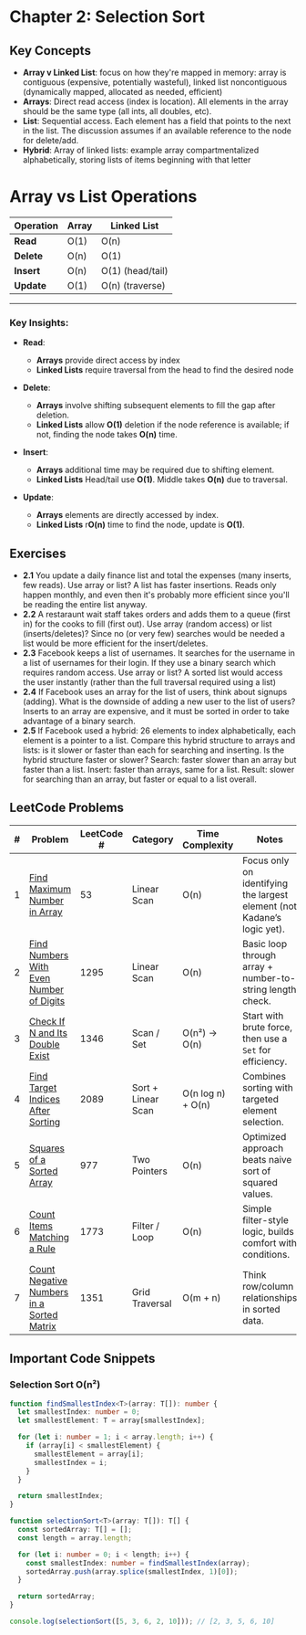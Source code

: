 # Chapter 2: Selection Sort

## Key Concepts
- **Array v Linked List**: focus on how they're mapped in memory: array is contiguous (expensive, potentially wasteful), linked list noncontiguous (dynamically mapped, allocated as needed, efficient)
- **Arrays**: Direct read access (index is location). All elements in the array should be the same type (all ints, all doubles, etc).
- **List**: Sequential access. Each element has a field that points to the next in the list. The discussion assumes if an available reference to the node for delete/add.
- **Hybrid**: Array of linked lists: example array compartmentalized alphabetically, storing lists of items beginning with that letter

# Array vs List Operations

| Operation   | Array                | Linked List          |
|-------------|----------------------|----------------------|
| **Read**    | O(1)                 | O(n)                 |
| **Delete**  | O(n)                 | O(1)                 |
| **Insert**  | O(n)                 | O(1) (head/tail)     |
| **Update**  | O(1)                 | O(n) (traverse)      |

---

### Key Insights:

- **Read**:
   - **Arrays** provide direct access by index
   - **Linked Lists** require traversal from the head to find the desired node

- **Delete**:
   - **Arrays** involve shifting subsequent elements to fill the gap after deletion.
   - **Linked Lists** allow **O(1)** deletion if the node reference is available; if not, finding the node takes **O(n)** time.

- **Insert**:
   - **Arrays** additional time may be required due to shifting element.
   - **Linked Lists** Head/tail use **O(1)**. Middle takes **O(n)** due to traversal.

- **Update**:
   - **Arrays** elements are directly accessed by index.
   - **Linked Lists** r**O(n)** time to find the node, update is **O(1)**.

## Exercises
- **2.1** You update a daily finance list and total the expenses (many inserts, few reads). Use array or list? A list has faster insertions. Reads only happen monthly, and even then it's probably more efficient since you'll be reading the entire list anyway.
- **2.2** A restaraunt wait staff takes orders and adds them to a queue (first in) for the cooks to fill (first out). Use array (random access) or list (inserts/deletes)? Since no (or very few) searches would be needed a list would be more efficient for the insert/deletes.
- **2.3** Facebook keeps a list of usernames. It searches for the username in a list of usernames for their login. If they use a binary search which requires random access. Use array or list? A sorted list would access the user instantly (rather than the full traversal required using a list)
- **2.4** If Facebook uses an array for the list of users, think about signups (adding). What is the downside of adding a new user to the list of users? Inserts to an array are expensive, and it must be sorted in order to take advantage of a binary search.
- **2.5** If Facebook used a hybrid: 26 elements to index alphabetically, each element is a pointer to a list. Compare this hybrid structure to arrays and lists: is it slower or faster than each for searching and inserting. Is the hybrid structure faster or slower? Search: faster slower than an array but faster than a list. Insert: faster than arrays, same for a list. Result: slower for searching than an array, but faster or equal to a list overall.

## LeetCode Problems

| # | Problem | LeetCode # | Category | Time Complexity | Notes |
|----|---------|------------|----------|------------------|-------|
| 1 | [Find Maximum Number in Array](https://leetcode.com/problems/maximum-subarray/) | 53 | Linear Scan | O(n) | Focus only on identifying the largest element (not Kadane’s logic yet). |
| 2 | [Find Numbers With Even Number of Digits](https://leetcode.com/problems/find-numbers-with-even-number-of-digits/) | 1295 | Linear Scan | O(n) | Basic loop through array + number-to-string length check. |
| 3 | [Check If N and Its Double Exist](https://leetcode.com/problems/check-if-n-and-its-double-exist/) | 1346 | Scan / Set | O(n²) → O(n) | Start with brute force, then use a `Set` for efficiency. |
| 4 | [Find Target Indices After Sorting](https://leetcode.com/problems/find-target-indices-after-sorting-array/) | 2089 | Sort + Linear Scan | O(n log n) + O(n) | Combines sorting with targeted element selection. |
| 5 | [Squares of a Sorted Array](https://leetcode.com/problems/squares-of-a-sorted-array/) | 977 | Two Pointers | O(n) | Optimized approach beats naive sort of squared values. |
| 6 | [Count Items Matching a Rule](https://leetcode.com/problems/count-items-matching-a-rule/) | 1773 | Filter / Loop | O(n) | Simple filter-style logic, builds comfort with conditions. |
| 7 | [Count Negative Numbers in a Sorted Matrix](https://leetcode.com/problems/count-negative-numbers-in-a-sorted-matrix/) | 1351 | Grid Traversal | O(m + n) | Think row/column relationships in sorted data. |

## Important Code Snippets
### Selection Sort O(n²)
```typescript
function findSmallestIndex<T>(array: T[]): number {
  let smallestIndex: number = 0;
  let smallestElement: T = array[smallestIndex];

  for (let i: number = 1; i < array.length; i++) {
    if (array[i] < smallestElement) {
      smallestElement = array[i];
      smallestIndex = i;
    }
  }

  return smallestIndex;
}

function selectionSort<T>(array: T[]): T[] {
  const sortedArray: T[] = [];
  const length = array.length;

  for (let i: number = 0; i < length; i++) {
    const smallestIndex: number = findSmallestIndex(array);
    sortedArray.push(array.splice(smallestIndex, 1)[0]);
  }

  return sortedArray;
}

console.log(selectionSort([5, 3, 6, 2, 10])); // [2, 3, 5, 6, 10]